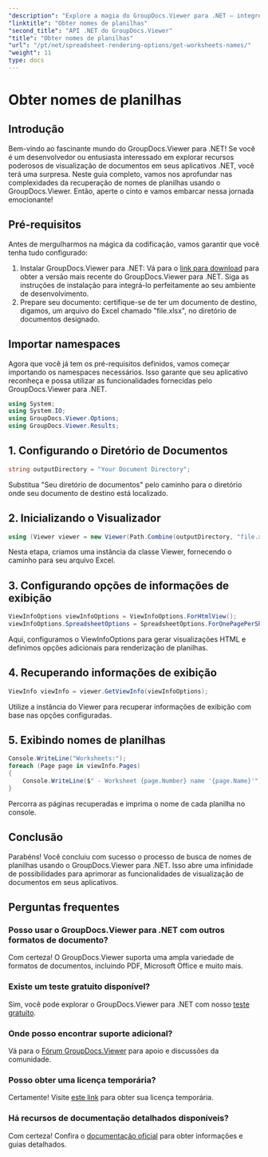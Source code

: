 ```yaml
---
"description": "Explore a magia do GroupDocs.Viewer para .NET – integre perfeitamente a visualização de documentos aos seus aplicativos. Experimente o teste gratuito agora mesmo!"
"linktitle": "Obter nomes de planilhas"
"second_title": "API .NET do GroupDocs.Viewer"
"title": "Obter nomes de planilhas"
"url": "/pt/net/spreadsheet-rendering-options/get-worksheets-names/"
"weight": 11
type: docs
---
```

# Obter nomes de planilhas

## Introdução
Bem-vindo ao fascinante mundo do GroupDocs.Viewer para .NET! Se você é um desenvolvedor ou entusiasta interessado em explorar recursos poderosos de visualização de documentos em seus aplicativos .NET, você terá uma surpresa. Neste guia completo, vamos nos aprofundar nas complexidades da recuperação de nomes de planilhas usando o GroupDocs.Viewer. Então, aperte o cinto e vamos embarcar nessa jornada emocionante!
## Pré-requisitos
Antes de mergulharmos na mágica da codificação, vamos garantir que você tenha tudo configurado:
1. Instalar GroupDocs.Viewer para .NET: Vá para o [link para download](https://releases.groupdocs.com/viewer/net/) para obter a versão mais recente do GroupDocs.Viewer para .NET. Siga as instruções de instalação para integrá-lo perfeitamente ao seu ambiente de desenvolvimento.
2. Prepare seu documento: certifique-se de ter um documento de destino, digamos, um arquivo do Excel chamado "file.xlsx", no diretório de documentos designado.
## Importar namespaces
Agora que você já tem os pré-requisitos definidos, vamos começar importando os namespaces necessários. Isso garante que seu aplicativo reconheça e possa utilizar as funcionalidades fornecidas pelo GroupDocs.Viewer para .NET.
```csharp
using System;
using System.IO;
using GroupDocs.Viewer.Options;
using GroupDocs.Viewer.Results;
```
## 1. Configurando o Diretório de Documentos
```csharp
string outputDirectory = "Your Document Directory";
```
Substitua "Seu diretório de documentos" pelo caminho para o diretório onde seu documento de destino está localizado.
## 2. Inicializando o Visualizador
```csharp
using (Viewer viewer = new Viewer(Path.Combine(outputDirectory, "file.xlsx")))
```
Nesta etapa, criamos uma instância da classe Viewer, fornecendo o caminho para seu arquivo Excel.
## 3. Configurando opções de informações de exibição
```csharp
ViewInfoOptions viewInfoOptions = ViewInfoOptions.ForHtmlView();
viewInfoOptions.SpreadsheetOptions = SpreadsheetOptions.ForOnePagePerSheet();
```
Aqui, configuramos o ViewInfoOptions para gerar visualizações HTML e definimos opções adicionais para renderização de planilhas.
## 4. Recuperando informações de exibição
```csharp
ViewInfo viewInfo = viewer.GetViewInfo(viewInfoOptions);
```
Utilize a instância do Viewer para recuperar informações de exibição com base nas opções configuradas.
## 5. Exibindo nomes de planilhas
```csharp
Console.WriteLine("Worksheets:");
foreach (Page page in viewInfo.Pages)
{
    Console.WriteLine($" - Worksheet {page.Number} name '{page.Name}'");
}
```
Percorra as páginas recuperadas e imprima o nome de cada planilha no console.
## Conclusão
Parabéns! Você concluiu com sucesso o processo de busca de nomes de planilhas usando o GroupDocs.Viewer para .NET. Isso abre uma infinidade de possibilidades para aprimorar as funcionalidades de visualização de documentos em seus aplicativos.
## Perguntas frequentes
### Posso usar o GroupDocs.Viewer para .NET com outros formatos de documento?
Com certeza! O GroupDocs.Viewer suporta uma ampla variedade de formatos de documentos, incluindo PDF, Microsoft Office e muito mais.
### Existe um teste gratuito disponível?
Sim, você pode explorar o GroupDocs.Viewer para .NET com nosso [teste gratuito](https://releases.groupdocs.com/).
### Onde posso encontrar suporte adicional?
Vá para o [Fórum GroupDocs.Viewer](https://forum.groupdocs.com/c/viewer/9) para apoio e discussões da comunidade.
### Posso obter uma licença temporária?
Certamente! Visite [este link](https://purchase.groupdocs.com/temporary-license/) para obter sua licença temporária.
### Há recursos de documentação detalhados disponíveis?
Com certeza! Confira o [documentação oficial](https://tutorials.groupdocs.com/viewer/net/) para obter informações e guias detalhados.